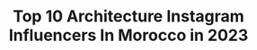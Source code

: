 ---
title: Top 10 Architecture Instagram Influencers In Morocco in 2023
description: >-
  Find top architecture Instagram influencers in Morocco in 2023. Most popular hashtags: #architecture #travel #morocco #photography.
platform: Instagram
hits: 19
text_top: Discover the best Instagram influencers on inBeat.
text_bottom: Our database aggregates 19 Instagram influencers like this in Morocco for you to pitch.
profiles:
  - username: "andrevicentegoncalves"
    fullname: >-
      Andre Goncalves
    bio: >-
      Documenting architecture and my daily travel adventures! FB: andrevgoncalves | Email: andre@andrevicentegoncalves.com | Windows of the World Prints:
    location: "Morocco"
    followers: 11722
    engagement: 645
    commentsToLikes: 0.013659
    id: ck6txdyj3xa690j71eqkcflom
    verified: false
    hashtags: ""
  - username: "aida.benchemsi"
    fullname: >-
      Aïda Benchemsi
    bio: >-
      •Welcome to my journey ☀️ •Visual diary 📸📽 •Master degree in Architecture & Photography •📍Morocco-Canada •Content creator
    location: "Morocco"
    followers: 73173
    engagement: 364
    commentsToLikes: 0.010360
    id: ck6u2mz7isqns0j712q3pz7s3
    verified: false
    hashtags: "#18weekspregnant"
  - username: "oujador"
    fullname: >-
      𝗔𝗬𝗢𝗨𝗕 𝗢𝗨𝗝𝗔𝗗𝗢𝗥 🎬
    bio: >-
      Legend I'm muslim Ayoub Oujador , 23 PHOTOGRAPHIE 📷 Video maker 🎬🎥 / DIRECTOR 📽 Be Different 🤙 Meilleur Clip 2018 (NTM)🥇 📍From Tangier , Morocco 🇲🇦
    location: "Morocco"
    followers: 16820
    engagement: 1111
    commentsToLikes: 0.044676
    id: ck0w2dw6onv2c0i19defb95ql
    verified: false
    hashtags: "#photography, #indianphotography, #casablanca, #photographylovers"
  - username: "nadeemghafur"
    fullname: >-
      Nadeem Ghafur
    bio: >-
      Spiritual | Seeker | Sartorialist | Stateless
    location: "Morocco"
    followers: 4053
    engagement: 3365
    commentsToLikes: 0.019281
    id: ck14jncejl7wt0i19dzn6l4be
    verified: false
    hashtags: "#wanderer, #uzbekistan, #sultanahmed, #tb"
  - username: "nicolocastellinibaldissera"
    fullname: >-
      Nicolo Castellini Baldissera
    bio: >-
      Author of INSIDE TANGIER @vendomepress
    location: "Morocco"
    followers: 50045
    engagement: 316
    commentsToLikes: 0.035517
    id: ck13acu94pr300i19c73gvjmy
    verified: false
    hashtags: "#style, #architect, #photo, #textiles"
  - username: "ay_assaidi84"
    fullname: >-
      𝘼 𝙔 𝙊 𝙐 𝘽 🇲🇦 𝘼 𝙎 𝙎 𝘼 𝙄 𝘿 𝙄 ⵣ
    bio: >-
      𝑀𝑜𝓇𝑜𝒸𝒸𝑜,𝒩𝒶𝒹𝑜𝓇 ꨄ📍ⵣ ᴡᴇʙ ᴅᴇᴠᴇʟᴏᴘᴇʀ 💻 𝙭3 𝘾𝙝𝙖𝙢𝙥𝙞𝙤𝙣 𝙊𝙛 𝙈𝙤𝙧𝙤𝙘𝙘𝙤🥇 ᴍᴏʀᴏᴄᴄᴏ ɴᴀᴛɪᴏɴᴀʟ ᴋᴀʀᴀᴛᴇ ᴛᴇᴀᴍ 🇲🇦 𝙖𝙨𝙨𝙖𝙞𝙙𝙞𝙖𝙮𝙤𝙪 👻
    location: "Morocco"
    followers: 5794
    engagement: 1344
    commentsToLikes: 0.030454
    id: ck8t9cgdcnlb10j784o6v3198
    verified: false
    hashtags: "#vscocam, #igers, #instadaily, #instagramhub"
  - username: "dy_anas"
    fullname: >-
      travel, explore, adventures
    bio: >-
      Daily dose of beautiful Morocco 🇲🇦 contact@dyanas.com .
    location: "Morocco"
    followers: 26324
    engagement: 579
    commentsToLikes: 0.042098
    id: ck137k25ubxqy0i190665e154
    verified: false
    hashtags: "#travelphotography, #travelblogger, #moroccolives, #trip"
  - username: "june.and.blue"
    fullname: >-
      Becca | Moroccan Rugs
    bio: >-
      Vintage + Bespoke handmade Moroccan rugs 🇺🇸 living in 🇫🇷 via 🇲🇦⁣+🇳🇱 Currently renovating 🏡🔨 rugs ship free worldwide ＳＨＯＰ👇🏻
    location: "Morocco"
    followers: 23384
    engagement: 169
    commentsToLikes: 0.113532
    id: ck0tw5yfhe60f0i190xiztr6c
    verified: false
    hashtags: "#moroccanrugs, #showemyourstyled, #elledecor, #moroccanrug"
  - username: "visit_morocco_"
    fullname: >-
      Visit Morocco
    bio: >-
      #visitmorocco capturing Morocco's Beauty, diversity and uniqueness through our eyes and yours.Official account of the Moroccan National tourism Office
    location: "Morocco"
    followers: 58776
    engagement: 249
    commentsToLikes: 0.021856
    id: ck0u74yjp3rw90i196zxcilft
    verified: false
    hashtags: "#visitchefchaouen, #travel, #architecture, #morocco"
  - username: "morocco_trips_guide"
    fullname: >-
      Morocco trips guide
    bio: >-
      📍Morocco 🇲🇦 🇲🇦 Let's Get wander-fully lost🇲🇦 💎Explore #Morocco with us
    location: "Morocco"
    followers: 9709
    engagement: 461
    commentsToLikes: 0.026206
    id: ckaown91v9lde0i78e5ktlx30
    verified: false
    hashtags: "#instatravel, #mydearmoroccorocco, #ilovemorocco, #ig"
---